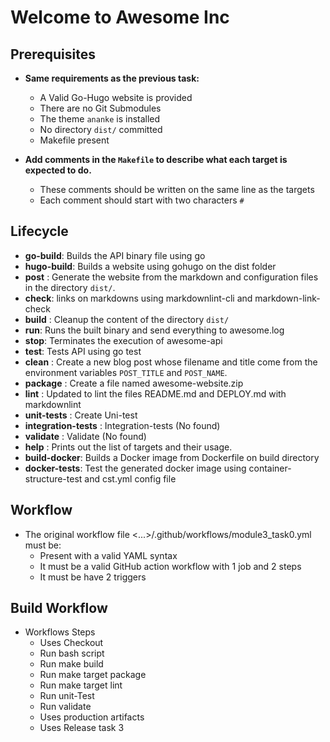 # Welcome to Awesome Inc

## Prerequisites

- **Same requirements as the previous task:**

  - A Valid Go-Hugo website is provided
  - There are no Git Submodules
  - The theme  `ananke`  is installed
  - No directory  `dist/`  committed
  - Makefile present
- **Add comments in the  `Makefile`  to describe what each target is expected
to do.**

  - These comments should be written on the same line as the targets
  - Each comment should start with two characters  `#`

## Lifecycle

- **go-build**: Builds the API binary file using go
- **hugo-build**: Builds a website using gohugo on the dist folder
- **post** : Generate the website from the markdown and configuration files in
the directory `dist/`.
- **check**: links on markdowns using markdownlint-cli and markdown-link-check
- **build** : Cleanup the content of the directory `dist/`
- **run**: Runs the built binary and send everything to awesome.log
- **stop**: Terminates the execution of awesome-api
- **test**: Tests API using go test
- **clean** : Create a new blog post whose filename and title come from the
environment variables `POST_TITLE` and `POST_NAME`.
- **package** : Create a file named awesome-website.zip
- **lint** : Updated to lint the files README.md and DEPLOY.md with markdownlint
- **unit-tests** : Create Uni-test
- **integration-tests** : Integration-tests (No found)
- **validate** : Validate (No found)
- **help** : Prints out the list of targets and their usage.
- **build-docker**: Builds a Docker image from Dockerfile on build directory
- **docker-tests**: Test the generated docker image using container-structure-test and cst.yml config file

## Workflow

- The original workflow file <...>/.github/workflows/module3_task0.yml must be:
  - Present with a valid YAML syntax
  - It must be a valid GitHub action workflow with 1 job and 2 steps
  - It must be have 2 triggers

## Build Workflow

- Workflows Steps
  - Uses Checkout
  - Run bash script
  - Run make build
  - Run make target package
  - Run make target lint
  - Run unit-Test
  - Run validate
  - Uses production artifacts
  - Uses Release task 3
